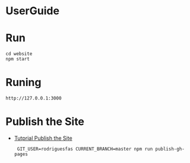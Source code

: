 # UserGuide

# Run
    cd website
    npm start

# Runing

    http://127.0.0.1:3000

# Publish the Site
- [Tutprial Publish the Site](https://docusaurus.io/docs/en/next/tutorial-publish-site)
    
       GIT_USER=rodriguesfas CURRENT_BRANCH=master npm run publish-gh-pages
